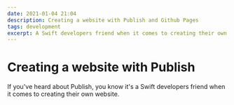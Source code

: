 ```yaml
---
date: 2021-01-04 21:04 
description: Creating a website with Publish and Github Pages
tags: development
excerpt: A Swift developers friend when it comes to creating their own website.
---
```


# Creating a website with Publish

If you've heard about Publish, you know it's a Swift developers friend when it comes to creating their own website. 
